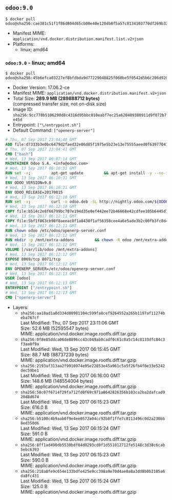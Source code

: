 ## `odoo:9.0`

```console
$ docker pull odoo@sha256:cae381c51f1f86d804d65cb00e40e128db8f5a57c8134103770df269b328c511
```

-	Manifest MIME: `application/vnd.docker.distribution.manifest.list.v2+json`
-	Platforms:
	-	linux; amd64

### `odoo:9.0` - linux; amd64

```console
$ docker pull odoo@sha256:45b6efca03227ef8bfdbda9d77229048825f060be5f0542d5b6c206d920d9968
```

-	Docker Version: 17.06.2-ce
-	Manifest MIME: `application/vnd.docker.distribution.manifest.v2+json`
-	Total Size: **289.9 MB (289888712 bytes)**  
	(compressed transfer size, not on-disk size)
-	Image ID: `sha256:9cc778b5106290d8c4316d95bbc010eabf7ec25a620409380911d9f072b7e45d`
-	Entrypoint: `["\/entrypoint.sh"]`
-	Default Command: `["openerp-server"]`

```dockerfile
# Thu, 07 Sep 2017 23:04:40 GMT
ADD file:d7333b3e0bc6479d2faed32e06d85f1975e5b23e13e75555aeed0f639770413b in / 
# Thu, 07 Sep 2017 23:04:41 GMT
CMD ["bash"]
# Wed, 13 Sep 2017 06:07:14 GMT
MAINTAINER Odoo S.A. <info@odoo.com>
# Wed, 13 Sep 2017 06:10:31 GMT
RUN set -x;         apt-get update         && apt-get install -y --no-install-recommends             ca-certificates             curl             node-less             python-gevent             python-pip             python-renderpm             python-support             python-watchdog         && curl -o wkhtmltox.deb -SL http://nightly.odoo.com/extra/wkhtmltox-0.12.1.2_linux-jessie-amd64.deb         && echo '40e8b906de658a2221b15e4e8cd82565a47d7ee8 wkhtmltox.deb' | sha1sum -c -         && dpkg --force-depends -i wkhtmltox.deb         && apt-get -y install -f --no-install-recommends         && apt-get purge -y --auto-remove -o APT::AutoRemove::RecommendsImportant=false -o APT::AutoRemove::SuggestsImportant=false npm         && rm -rf /var/lib/apt/lists/* wkhtmltox.deb         && pip install psycogreen==1.0
# Wed, 13 Sep 2017 06:10:31 GMT
ENV ODOO_VERSION=9.0
# Wed, 13 Sep 2017 06:10:31 GMT
ENV ODOO_RELEASE=20170815
# Wed, 13 Sep 2017 06:12:10 GMT
RUN set -x;         curl -o odoo.deb -SL http://nightly.odoo.com/${ODOO_VERSION}/nightly/deb/odoo_${ODOO_VERSION}c.${ODOO_RELEASE}_all.deb         && echo '3d3b34cbbcd5f3fb739e85a2c855955322c0f328 odoo.deb' | sha1sum -c -         && dpkg --force-depends -i odoo.deb         && apt-get update         && apt-get -y install -f --no-install-recommends         && rm -rf /var/lib/apt/lists/* odoo.deb
# Wed, 13 Sep 2017 06:12:10 GMT
COPY file:b514c2e8f66799bc707e194d35e0ef442ee72b46668e42cdfee105b6445d7eb0 in / 
# Wed, 13 Sep 2017 06:12:11 GMT
COPY file:5bf1f863cb98f8aeeac8f1a8430f1af56358cee4a6e5ade3b2c00fb3fc8d4162 in /etc/odoo/ 
# Wed, 13 Sep 2017 06:12:11 GMT
RUN chown odoo /etc/odoo/openerp-server.conf
# Wed, 13 Sep 2017 06:12:12 GMT
RUN mkdir -p /mnt/extra-addons         && chown -R odoo /mnt/extra-addons
# Wed, 13 Sep 2017 06:12:12 GMT
VOLUME [/var/lib/odoo /mnt/extra-addons]
# Wed, 13 Sep 2017 06:12:12 GMT
EXPOSE 8069/tcp 8071/tcp
# Wed, 13 Sep 2017 06:12:12 GMT
ENV OPENERP_SERVER=/etc/odoo/openerp-server.conf
# Wed, 13 Sep 2017 06:12:13 GMT
USER [odoo]
# Wed, 13 Sep 2017 06:12:13 GMT
ENTRYPOINT ["/entrypoint.sh"]
# Wed, 13 Sep 2017 06:12:13 GMT
CMD ["openerp-server"]
```

-	Layers:
	-	`sha256:aa18ad1a0d334d80981104c599fa8cef9264552a265b1197af11274beba767cf`  
		Last Modified: Thu, 07 Sep 2017 23:11:06 GMT  
		Size: 52.6 MB (52595547 bytes)  
		MIME: application/vnd.docker.image.rootfs.diff.tar.gzip
	-	`sha256:0f8e85ddca06de8896cc43c049ab0cadf0c61c8a5c14c8133dfc84c3f3aa0f9a`  
		Last Modified: Wed, 13 Sep 2017 06:15:45 GMT  
		Size: 88.7 MB (88737239 bytes)  
		MIME: application/vnd.docker.image.rootfs.diff.tar.gzip
	-	`sha256:2193af313aa2f9910974e95e22853e45a961c5a5f26fb4f0e33e5242dec59be1`  
		Last Modified: Wed, 13 Sep 2017 06:16:00 GMT  
		Size: 148.6 MB (148554004 bytes)  
		MIME: application/vnd.docker.image.rootfs.diff.tar.gzip
	-	`sha256:58c07f6714f29fa712fd0f69c971a8642826356b103ca2ba2dafcad920d8d674`  
		Last Modified: Wed, 13 Sep 2017 06:15:23 GMT  
		Size: 616.0 B  
		MIME: application/vnd.docker.image.rootfs.diff.tar.gzip
	-	`sha256:b5100c4b9aab0f9e4ee0572a04cc92b8f1ffe7c8113496c0d2a230bb8ed350d6`  
		Last Modified: Wed, 13 Sep 2017 06:15:24 GMT  
		Size: 591.0 B  
		MIME: application/vnd.docker.image.rootfs.diff.tar.gzip
	-	`sha256:8ff1ad490db5530bdf04d0293cd0f1d551012712fe5148c3d38c6cab5ebc6393`  
		Last Modified: Wed, 13 Sep 2017 06:15:23 GMT  
		Size: 590.0 B  
		MIME: application/vnd.docker.image.rootfs.diff.tar.gzip
	-	`sha256:218a8fe9c654e133bdfe425e9cc398a9e70d4ae0a8a3dd8b0b2105a6da8fc431`  
		Last Modified: Wed, 13 Sep 2017 06:15:24 GMT  
		Size: 125.0 B  
		MIME: application/vnd.docker.image.rootfs.diff.tar.gzip
